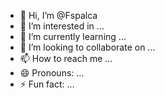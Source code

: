 - 👋 Hi, I’m @Fspalca
- 👀 I’m interested in ...
- 🌱 I’m currently learning ...
- 💞️ I’m looking to collaborate on ...
- 📫 How to reach me ...
- 😄 Pronouns: ...
- ⚡ Fun fact: ...

<!---
Fspalca/Fspalca is a ✨ special ✨ repository because its `README.md` (this file) appears on your GitHub profile.
You can click the Preview link to take a look at your changes.
--->
